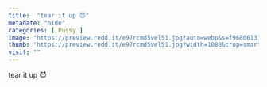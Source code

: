 ```yaml
---
title:  "tear it up 😈"
metadate: "hide"
categories: [ Pussy ]
image: "https://preview.redd.it/e97rcmd5vel51.jpg?auto=webp&s=f96806131d5410fc9243126e05f99d01decf1397"
thumb: "https://preview.redd.it/e97rcmd5vel51.jpg?width=1080&crop=smart&auto=webp&s=f551c11a5d5b9411cd04fcee6685c19768e3d315"
visit: ""
---
```

tear it up 😈
